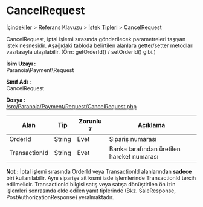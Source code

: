 # CancelRequest

[İçindekiler](/docs/icindekiler.md) > Referans Klavuzu > [İstek Tipleri](/docs/References/RequestTypes.md) > CancelRequest

CancelRequest, iptal işlemi sırasında gönderilecek parametreleri taşıyan istek nesnesidir. Aşağıdaki tabloda belirtilen alanlara getter/setter metodları vasıtasıyla ulaşılabilir. (Örn: getOrderId() / setOrderId() gibi.)

**İsim Uzayı :**<br/>
Paranoia\Payment\Request

**Sınıf Adı :**<br/>
CancelRequest

**Dosya :**<br/>
[/src/Paranoia/Payment/Request/CancelRequest.php](/src/Paranoia/Payment/Request/CancelRequest.php)

| Alan          | Tip        | Zorunlu ? | Açıklama                                   |
|---------------|------------|-----------|--------------------------------------------|
| OrderId       | String     | Evet      | Sipariş numarası                           |
| TransactionId | String     | Evet      | Banka tarafından üretilen hareket numarası |


**Not :**
İptal işlemi sırasında OrderId veya TransactionId alanlarından **sadece** biri kullanılabilir. Aynı siparişe ait kısmi iade işlemlerinde TransactionId tercih edilmelidir. TransactionId bilgisi satış veya satışa dönüştirilen ön izin işlemleri sonrasında elde edilen yanıt tiplerinde (Bkz. SaleResponse, PostAuthorizationResponse) yeralmaktadır.

